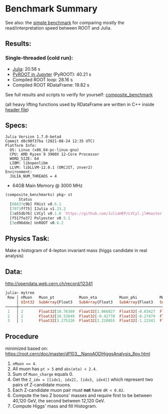 # Benchmark Summary

See also: the [simple benchmark](https://github.com/Moelf/UnROOT_RDataFrame_MiniBenchmark/tree/master/simple_benchmarks) for comparing mostly the read/interpretation speed between ROOT and Julia.
## Results:
### Single-threaded (cold run):
- [Julia](https://nbviewer.jupyter.org/github/Moelf/UnROOT_RDataFrame_MiniBenchmark/blob/master/UnROOT_benchmark.ipynb): 20.58 s
- [PyROOT in Jupyter](https://nbviewer.jupyter.org/github/Moelf/UnROOT_RDataFrame_MiniBenchmark/blob/master/RDataFrame_benchmark.ipynb) (PyROOT): 40.21 s
- Compiled ROOT loop: 28.16 s
- Compiled ROOT RDataFrame: 19.82 s

See full results and scripts to verify for yourself: [composite_benchmark](https://github.com/Moelf/UnROOT_RDataFrame_MiniBenchmark/tree/master/composite_benchmarks)

(all heavy lifting functions used by RDataFrame are written in C++ inside [header file](https://github.com/Moelf/UnROOT_RDataFrame_MiniBenchmark/blob/master/composite_benchmarks/df103_NanoAODHiggsAnalysis_python.h))

## Specs:
```
Julia Version 1.7.0-beta4
Commit d0c90f37ba (2021-08-24 12:35 UTC)
Platform Info:
  OS: Linux (x86_64-pc-linux-gnu)
  CPU: AMD Ryzen 9 3900X 12-Core Processor
  WORD_SIZE: 64
  LIBM: libopenlibm
  LLVM: libLLVM-12.0.1 (ORCJIT, znver2)
Environment:
  JULIA_NUM_THREADS = 4
```
- 64GB Main Memory @ 3000 MHz

```julia
(composite_benchmarks) pkg> st
      Status
  [68837c9b] FHist v0.6.1
  [7073ff75] IJulia v1.23.2
  [3a55db76] LVCyl v0.1.0 `https://github.com/JuliaHEP/LVCyl.jl#master`
  [f517fe37] Polyester v0.5.1
  [3cd96dde] UnROOT v0.6.2
```
## Physics Task:
Make a histogram of 4-lepton invariant mass (higgs candidate in real analysis)

## Data:
http://opendata.web.cern.ch/record/12341
```julia
julia> mytree
 Row │ nMuon   Muon_pt           Muon_eta          Muon_phi          Muon_mass         Muon_charge     
     │ UInt32  SubArray{Float3   SubArray{Float3   SubArray{Float3   SubArray{Float3   SubArray{Int32, 
─────┼─────────────────────────────────────────────────────────────────────────────────────────────────
 1   │ 2       Float32[10.76369  Float32[1.066827  Float32[-0.03427  Float32[0.105658  Int32[-1, -1]
 2   │ 2       Float32[10.53849  Float32[-0.42778  Float32[-0.27479  Float32[0.105658  Int32[1, -1]
 3   │ 1       Float32[3.275326  Float32[2.210855  Float32[-1.22341  Float32[0.105658  Int32[1]
```

## Procedure
minimized based on: https://root.cern/doc/master/df103__NanoAODHiggsAnalysis_8py.html
1. `nMuon == 4`.
2. All muon has `pt > 5` and `abs(eta) < 2.4`.
3. Sum of `Muon_charge` equals 0.
4. Get the `Z_idx = [[idx1, idx2], [idx3, idx4]]` which represent two pairs of Z-candidate muons.
5. Each Z-candidate muon pair must **not** have `dR < 0.02`.
6. Compute the two Z bosons' masses and require first to be between 40,120 GeV, the second between 12,120 GeV.
7. Compute Higgs' mass and fill Histogram.
